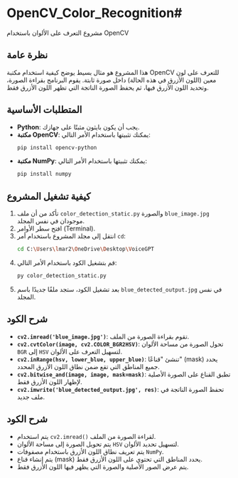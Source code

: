 # OpenCV_Color_Recognition# 
مشروع التعرف على الألوان باستخدام OpenCV

## نظرة عامة
هذا المشروع هو مثال بسيط يوضح كيفية استخدام مكتبة OpenCV للتعرف على لون معين (اللون الأزرق في هذه الحالة) داخل صورة ثابتة. يقوم البرنامج بقراءة الصورة، وتحديد اللون الأزرق فيها، ثم يحفظ الصورة الناتجة التي تظهر اللون الأزرق فقط.

## المتطلبات الأساسية
* **Python**: يجب أن يكون بايثون مثبتًا على جهازك.
* **مكتبة OpenCV**: يمكنك تثبيتها باستخدام الأمر التالي:
    ```bash
    pip install opencv-python
    ```
* **مكتبة NumPy**: يمكنك تثبيتها باستخدام الأمر التالي:
    ```bash
    pip install numpy
    ```

## كيفية تشغيل المشروع
1.  تأكد من أن ملف `color_detection_static.py` والصورة `blue_image.jpg` موجودان في نفس المجلد.
2.  افتح سطر الأوامر (Terminal).
3.  انتقل إلى مجلد المشروع باستخدام أمر `cd`:
    ```bash
    cd C:\Users\lmar2\OneDrive\Desktop\VoiceGPT
    ```
4.  قم بتشغيل الكود باستخدام الأمر التالي:
    ```bash
    py color_detection_static.py
    ```
5.  بعد تشغيل الكود، ستجد ملفًا جديدًا باسم `blue_detected_output.jpg` في نفس المجلد.

## شرح الكود
* **`cv2.imread('blue_image.jpg')`**: تقوم بقراءة الصورة من الملف.
* **`cv2.cvtColor(image, cv2.COLOR_BGR2HSV)`**: تحول الصورة من مساحة الألوان `BGR` إلى `HSV` لتسهيل التعرف على الألوان.
* **`cv2.inRange(hsv, lower_blue, upper_blue)`**: تنشئ "قناعًا" (mask) يحدد جميع المناطق التي تقع ضمن نطاق اللون الأزرق المحدد.
* **`cv2.bitwise_and(image, image, mask=mask)`**: تطبق القناع على الصورة الأصلية لإظهار اللون الأزرق فقط.
* **`cv2.imwrite('blue_detected_output.jpg', res)`**: تحفظ الصورة الناتجة في ملف جديد.

## شرح الكود
* يتم استخدام `cv2.imread()` لقراءة الصورة من الملف.
* يتم تحويل الصورة إلى مساحة الألوان `HSV` لتسهيل تحديد الألوان.
* يتم تعريف نطاق اللون الأزرق باستخدام مصفوفات `NumPy`.
* يتم إنشاء قناع (mask) يحدد المناطق التي تحتوي على اللون الأزرق فقط.
* يتم عرض الصور الأصلية والصورة التي يظهر فيها اللون الأزرق فقط.

